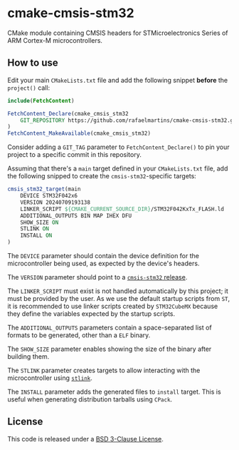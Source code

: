 # cmake-cmsis-stm32

CMake module containing CMSIS headers for STMicroelectronics Series of ARM Cortex-M microcontrollers.

## How to use

Edit your main `CMakeLists.txt` file and add the following snippet **before** the `project()` call:

```cmake
include(FetchContent)

FetchContent_Declare(cmake_cmsis_stm32
    GIT_REPOSITORY https://github.com/rafaelmartins/cmake-cmsis-stm32.git
)
FetchContent_MakeAvailable(cmake_cmsis_stm32)
```

Consider adding a `GIT_TAG` parameter to `FetchContent_Declare()` to pin your project to a specific commit in this repository.

Assuming that there's a `main` target defined in your `CMakeLists.txt` file, add the following snipped to create the `cmsis-stm32`-specific targets:

```cmake
cmsis_stm32_target(main
    DEVICE STM32F042x6
    VERSION 20240709193138
    LINKER_SCRIPT ${CMAKE_CURRENT_SOURCE_DIR}/STM32F042KxTx_FLASH.ld
    ADDITIONAL_OUTPUTS BIN MAP IHEX DFU
    SHOW_SIZE ON
    STLINK ON
    INSTALL ON
)
```

The `DEVICE` parameter should contain the device definition for the microcontroller being used, as expected by the device's headers.

The `VERSION` parameter should point to a [`cmsis-stm32` release](https://github.com/rafaelmartins/cmsis-stm32/releases).

The `LINKER_SCRIPT` must exist is not handled automatically by this project; it must be provided by the user. As we use the default startup scripts from `ST`, it is recommended to use linker scripts created by `STM32CubeMX` because they define the variables expected by the startup scripts.

The `ADDITIONAL_OUTPUTS` parameters contain a space-separated list of formats to be generated, other than a `ELF` binary.

The `SHOW_SIZE` parameter enables showing the size of the binary after building them.

The `STLINK` parameter creates targets to allow interacting with the microcontroller using [`stlink`](https://github.com/stlink-org/stlink).

The `INSTALL` parameter adds the generated files to `install` target. This is useful when generating distribution tarballs using `CPack`.

## License
This code is released under a [BSD 3-Clause License](LICENSE).
